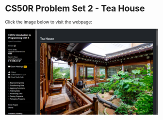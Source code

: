 # CS50R Problem Set 2 - Tea House

Click the image below to visit the webpage:

[![CS50R Problem](image.png)](https://cs50.harvard.edu/r/2024/psets/2/teahouse/)